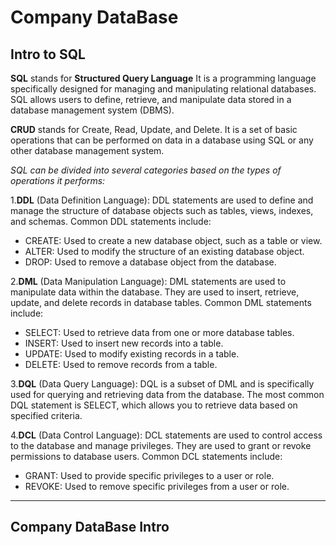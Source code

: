 # Company DataBase

## Intro to SQL
**SQL** stands for **Structured Query Language**
It is a programming language specifically designed for managing and manipulating relational databases. 
SQL allows users to define, retrieve, and manipulate data stored in a database management system (DBMS).

**CRUD** stands for Create, Read, Update, and Delete. It is a set of basic operations that can be performed on data in a database using SQL or any other database management system.

*SQL can be divided into several categories based on the types of operations it performs:*

1.**DDL** (Data Definition Language): DDL statements are used to define and manage the structure of database objects such as tables, views, indexes, and schemas. Common DDL statements include:
- CREATE: Used to create a new database object, such as a table or view.
- ALTER: Used to modify the structure of an existing database object.
- DROP: Used to remove a database object from the database.

2.**DML** (Data Manipulation Language): DML statements are used to manipulate data within the database. They are used to insert, retrieve, update, and delete records in database tables. Common DML statements include:
- SELECT: Used to retrieve data from one or more database tables.
- INSERT: Used to insert new records into a table.
- UPDATE: Used to modify existing records in a table.
- DELETE: Used to remove records from a table.

3.**DQL** (Data Query Language): DQL is a subset of DML and is specifically used for querying and retrieving data from the database. The most common DQL statement is SELECT, which allows you to retrieve data based on specified criteria.

4.**DCL** (Data Control Language): DCL statements are used to control access to the database and manage privileges. They are used to grant or revoke permissions to database users. Common DCL statements include:
- GRANT: Used to provide specific privileges to a user or role.
- REVOKE: Used to remove specific privileges from a user or role.
___
## Company DataBase Intro
